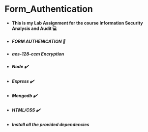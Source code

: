 # Form_Authentication
- #### This is my Lab Assignment for the course Information Security Analysis and Audit :computer:
- ##### FORM AUTHENICATION :memo:
- ##### aes-128-ccm Encryption 
- ##### Node :heavy_check_mark:
- ##### Express :heavy_check_mark:
- ##### Mongodb :heavy_check_mark:
- ##### HTML/CSS :heavy_check_mark:
- ##### Install all the provided dependencies
